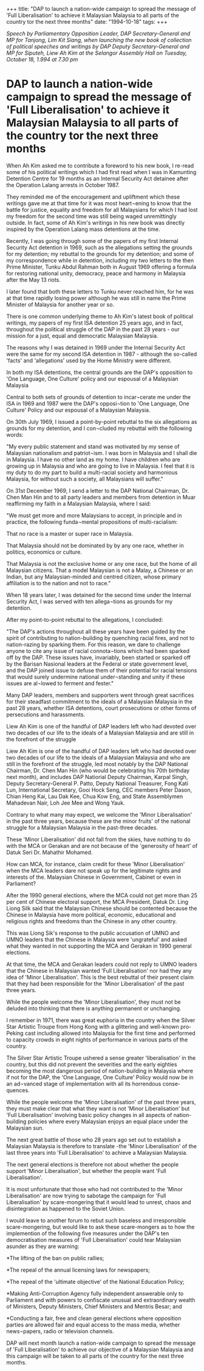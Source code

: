 +++ 
title: "DAP to launch a nation-wide campaign to spread the message of 'Full Liberalisation' to achieve it Malaysian Malaysia to all parts of the country tor the next three months"
date: "1994-10-18"
tags:
+++

_Speech by Parliamentary Opposition Leader, DAP Secretary-General and MP for Tanjong, Lim Kit Siang, when launching the new book of collection of political speeches and writings by DAP Deputy Secretary-General and MP for Siputeh, Liew Ah Kim at the Selangor Assembly Hall on Tuesday, October 18, 1.994 at 7.30 pm_

# DAP to launch a nation-wide campaign to spread the message of 'Full Liberalisation' to achieve it Malaysian Malaysia to all parts of the country tor the next three months

When Ah Kim asked me to contribute a foreword to his new book, I re-read some of his political writings which I had first read when I was in Kamunting Detention Centre for 19 months as an Internal Security Act detainee after the Operation Lalang arrests in October 1987.</u>

They reminded me of the encouragement and upliftment which these writings gave me at that time for it was most heart¬ening to know that the battle for justice, equality and freedom for all Malaysians for which I had lost my freedom for the second time was still being waged unremittingly outside. In fact, some of Ah Kim's writings in his new book was directly inspired by the Operation Lalang mass detentions at the time.

Recently, I was going through some of the papers of my first Internal Security Act detention in 1969, such as the allegations setting the grounds for my detention; my rebuttal to the grounds for my detention; and some of my correspondence while in detention, including my two letters to the then Prime Minister, Tunku Abdul Rahman both in August 1969 offering a formula for restoring national unity, democracy, peace and harmony in Malaysia after the May 13 riots.

I later found that both these letters to Tunku never reached him, for he was at that time rapidly losing power although he was still in name the Prime Minister of Malaysia for another year or so.

There is one common underlying theme to Ah Kim's latest book of political writings, my papers of my first ISA detention 25 years ago, and in fact, throughout the political struggle of the DAP in the past 28 years - our mission for a just, equal and democratic Malaysian Malaysia.

The reasons why I was detained in 1969 under the Internal Security Act were the same for my second ISA detention in 1987 - although the so-called 'facts' and 'allegations' used by the Home Ministry were different.

In both my ISA detentions, the central grounds are the DAP's opposition to 'One Language, One Culture' policy and our espousal of a Malaysian Malaysia

Central to both sets of grounds of detention to incar¬cerate me under the ISA in 1969 and 1987 were the DAP's opposi¬tion to 'One Language, One Culture' Policy and our espousal of a Malaysian Malaysia.

On 30th July 1969, I issued a point-by-point rebuttal to the six allegations as grounds for my detention, and I con¬cluded my rebuttal with the following words:

"My every public statement and stand was motivated by my sense of Malaysian nationalism and patriot¬ism. I was born in Malaysia and I shall die in Malaysia. I have no other land as my home. I have children who are growing up in Malaysia and who are going to live in Malaysia. I feel that it is my duty to do my part to build a multi-racial society and harmonious Malaysia, for without such a society, all Malaysians will suffer."

On 31st December 1969, I send a letter to the DAP National Chairman, Dr. Chen Man Hin and to all party leaders and members from detention in Muar reaffirming my faith in a Malaysian Malaysia, where I said:

"We must get more and more Malaysians to accept, in principle and in practice, the following funda¬mental propositions of multi-racialism:

That no race is a master or super race in Malaysia.

That Malaysia should not be dominated by by any one race, whether in politics, economics or culture.

That Malaysia is not the exclusive home or any one race, but the home of all Malaysian citizens.
That a model Malaysian is not a Malay, a Chinese or an Indian, but any Malaysian-minded and centred citizen, whose primary affiliation is to the nation and not to race."

When 18 years later, I was detained for the second time under the Internal Security Act, I was served with ten allega¬tions as grounds for my detention.

After my point-to-point rebuttal to the allegations, I concluded:

"The DAP's actions throughout all these years have been guided by the spirit of contributing to nation-building by quenching racial fires, and not to nation-razing by sparking them. For this reason, we dare to challenge anyone to cite any issue of racial connota¬tions which had been sparked off by the DAP. These issues have, invariably, been started or sparked off by the Barisan Nasional leaders at the Federal or state government level, and the DAP joined issue to defuse them of their potential for racial tensions that would surely undermine national under¬standing and unity if these issues are al¬lowed to ferment and fester."

Many DAP leaders, members and supporters went through great sacrifices for their steadfast commitment to the ideals of a Malaysian Malaysia in the past 28 years, whether ISA detentions, court prosecutions or other forms of persecutions and harassments.

Liew Ah Kim is one of the handful of DAP leaders left who had devoted over two decades of our life to the ideals of a Malaysian Malaysia and are still in the forefront of the struggle

Liew Ah Kim is one of the handful of DAP leaders left who had devoted over two decades of our life to the ideals of a Malaysian Malaysia and who are still in the forefront of the struggle, led most notably by the DAP National Chairman, Dr. Chen Man Hin (who would be celebrating his 70th birthday next month), and includes DAP Natiorial Deputy Chairman, Karpal Singh, Deputy
Secretary-General P. Patto, Deputy National Treasurer, Fong Kati Lun, International Secretary, Gooi Hock Seng, CEC members Peter Dason, Chian Heng Kai, Lau Dak Kee, Chua Kow Eng, and State Assemblymen Mahadevan Nair, Loh Jee Mee and Wong Yauk.

Contrary to what many may expect, we welcome the 'Minor Liberalisation' in the past three years, because these are the minor fruits' of the national struggle for a Malaysian Malaysia in the past-three decades.

These 'Minor Liberalisation' did not fall from the skies, have nothing to do with the MCA or Gerakan and are not because of the 'generosity of heart' of Datuk Seri Dr. Mahathir Mohamed.

How can MCA, for instance, claim credit for these 'Minor Liberalisation' when the MCA leaders dare not speak up for the legitimate rights and interests of the. Malaysian Chinese in Government, Cabinet or even in Parliament?

After the 1990 general elections, where the MCA could not get more than 25 per cent of Chinese electoral support, the MCA President, Datuk Dr. Ling Liong Silk said that the Malaysian Chinese should be contented because the Chinese in Malaysia have more political, economic, educational and religious rights and freedoms than the Chinese in any other country.

This was Liong Sik's response to the public accusation of UMNO and UMNO leaders that the Chinese in Malaysia were 'ungrateful' and asked what they wanted in not supporting the MCA and Gerakan in 1990 general elections.

At that time, the MCA and Gerakan leaders could not reply to UMNO leaders that the Chinese in Malaysian wanted 'Full Liberalisation' nor had they any idea of 'Minor Liberalisation'. This is the best rebuttal of their present claim that they had been responsible for the 'Minor Liberalisation' of the past three years.

While the people welcome the 'Minor Liberalisation', they must not be deluded into thinking that there is anything permanent or unchanging.

I remember in 1971, there was great euphoria in the country when the Silver Star Artistic Troupe from Hong Kong with a glittering and well-known pro-Peking cast including allowed into Malaysia for the first time and performed to capacity crowds in eight nights of performance in various parts of the country.

The Silver Star Artistic Troupe ushered a sense greater 'liberalisation' in the country, but this did not prevent the severities and the early eighties becoming the most dangerous period of nation-building in Malaysia where if not for the DAP, the 'One Language, One Culture' Policy would now be in an ad¬vanced stage of implementation with all its horrendous conse-quences.

While the people welcome the 'Minor Liberalisation' of  the past three years, they must make clear that what they want is not 'Minor Liberalisation' but 'Full Liberalisation' involving basic policy changes in all aspects of nation-building policies where every Malaysian enjoys an equal place under the Malaysian sun.

The next great battle of those who 28 years ago set out to establish a Malaysian Malaysia is therefore to translate -the 'Minor Liberalisation' of the last three years into 'Full Liberalisation' to achieve a Malaysian Malaysia.

The next general elections is therefore not about whether the people support 'Minor Liberalisation', but whether the people want 'Full Liberalisation'.

It is most unfortunate that those who had not contributed to the 'Minor Liberalisation' are now trying to sabotage the campaign for 'Full Liberalisation' by scare-mongering that it would lead to unrest, chaos and disintegration as happened to the Soviet Union.

I would leave to another forum to rebut such baseless and irresponsible scare-mongering, but would like to ask these scare-mongers as to how the implemention of the following five measures under the DAP's ten democratisation measures of 'Full Liberalisation' could tear Malaysian asunder as they are warning:

*The lifting of the ban on public rallies;

*The repeal of the annual licensing laws for newspapers;

*The repeal of the 'ultimate objective' of the National Education Policy;

*Making Anti-Corruption Agency fully independent answerable only to Parliament and with powers to confiscate unusual and extraordinary wealth of Ministers, Deputy Ministers, Chief Ministers and Mentris Besar; and

*Conducting a fair, free and clean general elections where opposition parties are allowed fair and equal access to the mass media, whether news¬papers, radio or television channels.

DAP will next month launch a nation-wide campaign to spread the message of 'Full Liberalisation' to achieve our objective of a Malaysian Malaysia and this campaign will be taken to all parts of the country for the next three months.
 
